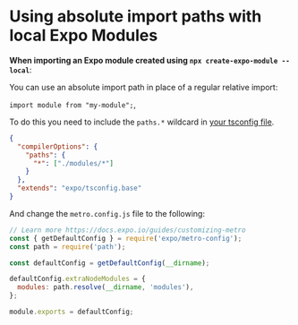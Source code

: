# Using absolute import paths with local Expo Modules

**When importing an Expo module created using `npx create-expo-module --local`**:

You can use an absolute import path in place of a regular relative import:

`import module from "my-module";`,


To do this you need to include the `paths.*` wildcard in [your tsconfig file](https://www.typescriptlang.org/tsconfig#paths).
>
```tsconfig.json
{
  "compilerOptions": {
    "paths": {
      "*": ["./modules/*"]
    }
  },
  "extends": "expo/tsconfig.base"
}
```
>
And change the `metro.config.js` file to the following:
>
```metro.config.js
// Learn more https://docs.expo.io/guides/customizing-metro
const { getDefaultConfig } = require('expo/metro-config');
const path = require('path');

const defaultConfig = getDefaultConfig(__dirname);

defaultConfig.extraNodeModules = {
  modules: path.resolve(__dirname, 'modules'),
};

module.exports = defaultConfig;
```
